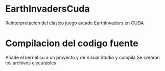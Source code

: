 # EarthInvadersCuda
Reinterpretacion del clasico juego arcade EarthInvaders en CUDA

# Compilacion del codigo fuente
Añade el kernel.cu a un proyecto y de Visual Studio y compila
Se crearan los archivos ejecutables